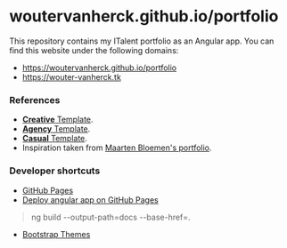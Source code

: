 # woutervanherck.github.io/portfolio
This repository contains my ITalent portfolio as an Angular app. You can find this website under the following domains:
- https://woutervanherck.github.io/portfolio
- https://wouter-vanherck.tk

### References

- [**Creative** Template](https://blackrockdigital.github.io/startbootstrap-creative/).
- [**Agency** Template](https://blackrockdigital.github.io/startbootstrap-agency/).
- [**Casual** Template](https://blackrockdigital.github.io/startbootstrap-business-casual/).
- Inspiration taken from [Maarten Bloemen's portfolio](http://www.maartenbloemen.me/portfolio.php).


### Developer shortcuts

- [GitHub Pages](https://pages.github.com/)
- [Deploy angular app on GitHub Pages](http://blog.tmtk.net/post/2017-01-13-how-to-deploy-angular-app-on-github-pages/)
> ng build --output-path=docs --base-href=.
- [Bootstrap Themes](https://startbootstrap.com/)
